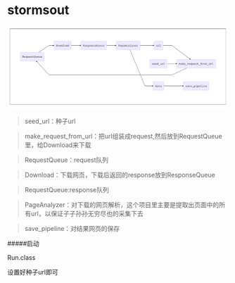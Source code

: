 # stormsout


![流程图](https://github.com/longxiaoyun/stormsout/blob/master/intro.png)

>seed_url：种子url


>make_request_from_url：把url组装成request,然后放到RequestQueue里，给Download来下载


>RequestQueue：request队列


>Download：下载网页，下载后返回的response放到ResponseQueue


>RequestQueue:response队列


>PageAnalyzer：对下载的网页解析，这个项目里主要是提取出页面中的所有url，以保证子子孙孙无穷尽也的采集下去



>save_pipeline：对结果网页的保存



#####启动

Run.class

设置好种子url即可
